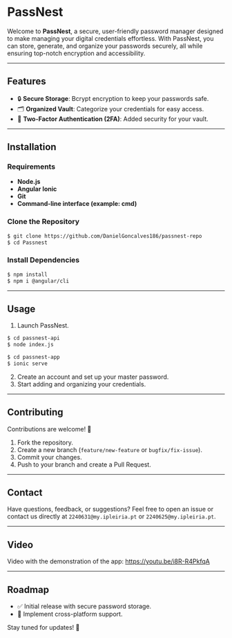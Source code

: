 # PassNest

Welcome to **PassNest**, a secure, user-friendly password manager designed to make managing your digital credentials effortless. With PassNest, you can store, generate, and organize your passwords securely, all while ensuring top-notch encryption and accessibility.

---

## Features

- 🔒 **Secure Storage**: Bcrypt encryption to keep your passwords safe.
- 🗂️ **Organized Vault**: Categorize your credentials for easy access.
- 🔐 **Two-Factor Authentication (2FA)**: Added security for your vault.

---

## Installation

### Requirements
- **Node.js**
- **Angular Ionic**
- **Git**
- **Command-line interface (example: cmd)**

### Clone the Repository
```bash
$ git clone https://github.com/DanielGoncalves186/passnest-repo
$ cd Passnest
```

### Install Dependencies
```bash
$ npm install
$ npm i @angular/cli
```

---

## Usage

1. Launch PassNest.
```bash
$ cd passnest-api
$ node index.js
```

```bash
$ cd passnest-app
$ ionic serve
```
2. Create an account and set up your master password.
3. Start adding and organizing your credentials.

---

## Contributing

Contributions are welcome! 🎉

1. Fork the repository.
2. Create a new branch (`feature/new-feature` or `bugfix/fix-issue`).
3. Commit your changes.
4. Push to your branch and create a Pull Request.

---

## Contact

Have questions, feedback, or suggestions? Feel free to open an issue or contact us directly at `2240631@my.ipleiria.pt` or `2240625@my.ipleiria.pt`.

---

## Video

Video with the demonstration of the app: https://youtu.be/i8R-R4PkfqA

---

## Roadmap

- ✅ Initial release with secure password storage.
- 🔄 Implement cross-platform support.

Stay tuned for updates! 🚀